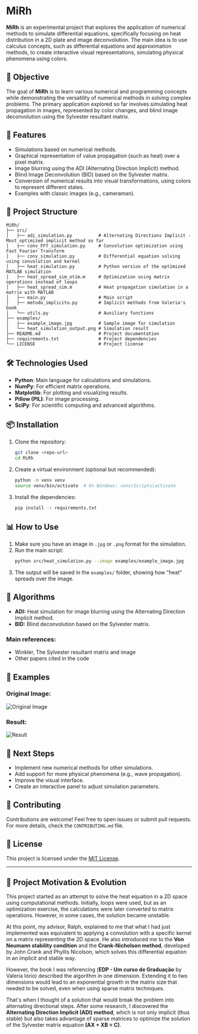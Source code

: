 # MiRh

**MiRh** is an experimental project that explores the application of numerical methods to simulate differential equations, specifically focusing on heat distribution in a 2D plate and image deconvolution. The main idea is to use calculus concepts, such as differential equations and approximation methods, to create interactive visual representations, simulating physical phenomena using colors.

## 🧮 Objective

The goal of **MiRh** is to learn various numerical and programming concepts while demonstrating the versatility of numerical methods in solving complex problems. The primary application explored so far involves simulating heat propagation in images, represented by color changes, and blind image deconvolution using the Sylvester resultant matrix.

## 🚀 Features

- Simulations based on numerical methods.
- Graphical representation of value propagation (such as heat) over a pixel matrix.
- Image blurring using the ADI (Alternating Direction Implicit) method.
- Blind Image Deconvolution (BID) based on the Sylvester matrix.
- Conversion of numerical results into visual transformations, using colors to represent different states.
- Examples with classic images (e.g., cameraman).

## 📂 Project Structure

```plaintext
MiRh/
├── src/         
│   ├── adi_simulation.py          # Alternating Directions Implicit - Most optimized implicit method so far
│   ├── conv_FFT_simulation.py     # Convolution optimization using Fast Fourier Transform
│   ├── conv_simulation.py         # Differential equation solving using convolution and kernel
│   ├── heat_simulation.py         # Python version of the optimized MATLAB simulation
│   ├── heat_spread_sim_otim.m     # Optimization using matrix operations instead of loops
│   ├── heat_spread_sim.m          # Heat propagation simulation in a matrix with MATLAB
│   ├── main.py                    # Main script
│   ├── metodo_implicito.py        # Implicit methods from Valeria's book
│   └── utils.py                   # Auxiliary functions
├── examples/
│   ├── example_image.jpg          # Sample image for simulation
│   └── heat_simulation_output.png # Simulation result
├── README.md                      # Project documentation
├── requirements.txt               # Project dependencies
└── LICENSE                        # Project license
```

## 🛠️ Technologies Used

- **Python**: Main language for calculations and simulations.
- **NumPy**: For efficient matrix operations.
- **Matplotlib**: For plotting and visualizing results.
- **Pillow (PIL)**: For image processing.
- **SciPy**: For scientific computing and advanced algorithms.

## 📦 Installation

1. Clone the repository:
   ```bash
   git clone <repo-url>
   cd MiRh
   ```
2. Create a virtual environment (optional but recommended):
   ```bash
   python -m venv venv
   source venv/bin/activate  # On Windows: venv\Scripts\activate
   ```
3. Install the dependencies:
   ```bash
   pip install -r requirements.txt
   ```

## 📊 How to Use

1. Make sure you have an image in `.jpg` or `.png` format for the simulation.
2. Run the main script:
   ```bash
   python src/heat_simulation.py --image examples/example_image.jpg
   ```
3. The output will be saved in the `examples/` folder, showing how "heat" spreads over the image.

## 🔬 Algorithms

- **ADI:** Heat simulation for image blurring using the Alternating Direction Implicit method.
- **BID:** Blind deconvolution based on the Sylvester matrix.

### Main references:
- Winkler, The Sylvester resultant matrix and image
- Other papers cited in the code

## 🌟 Examples

### Original Image:
![Original Image](examples/example_image.png)

### Result:
![Result](examples/heat_simulation_output.png)

## 🧠 Next Steps

- Implement new numerical methods for other simulations.
- Add support for more physical phenomena (e.g., wave propagation).
- Improve the visual interface.
- Create an interactive panel to adjust simulation parameters.

## 🤝 Contributing

Contributions are welcome! Feel free to open issues or submit pull requests. For more details, check the `CONTRIBUTING.md` file.

## 📜 License

This project is licensed under the [MIT License](LICENSE).

---

## 📖 Project Motivation & Evolution

This project started as an attempt to solve the heat equation in a 2D space using computational methods. Initially, loops were used, but as an optimization exercise, the calculations were later converted to matrix operations. However, in some cases, the solution became unstable.

At this point, my advisor, Ralph, explained to me that what I had just implemented was equivalent to applying a convolution with a specific kernel on a matrix representing the 2D space. He also introduced me to the **Von Neumann stability condition** and the **Crank-Nicholson method**, developed by John Crank and Phyllis Nicolson, which solves this differential equation in an implicit and stable way.

However, the book I was referencing (**EDP - Um curso de Graduação** by Valeria Iório) described the algorithm in one dimension. Extending it to two dimensions would lead to an exponential growth in the matrix size that needed to be solved, even when using sparse matrix techniques.

That's when I thought of a solution that would break the problem into alternating directional steps. After some research, I discovered the **Alternating Direction Implicit (ADI) method**, which is not only implicit (thus stable) but also takes advantage of sparse matrices to optimize the solution of the Sylvester matrix equation **(AX + XB = C)**.
